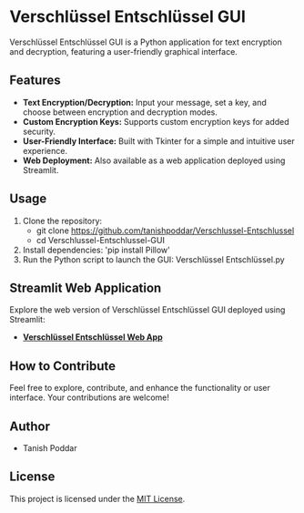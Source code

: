 # Verschlüssel Entschlüssel GUI

Verschlüssel Entschlüssel GUI is a Python application for text encryption and decryption, featuring a user-friendly graphical interface.

## Features
- **Text Encryption/Decryption:** Input your message, set a key, and choose between encryption and decryption modes.
- **Custom Encryption Keys:** Supports custom encryption keys for added security.
- **User-Friendly Interface:** Built with Tkinter for a simple and intuitive user experience.
- **Web Deployment:** Also available as a web application deployed using Streamlit.

## Usage
1. Clone the repository:
   - git clone https://github.com/tanishpoddar/Verschlussel-Entschlussel
   - cd Verschlussel-Entschlussel-GUI
2. Install dependencies: 'pip install Pillow'
3. Run the Python script to launch the GUI: Verschlüssel Entschlüssel.py


## Streamlit Web Application
Explore the web version of Verschlüssel Entschlüssel GUI deployed using Streamlit:
- **[Verschlüssel Entschlüssel Web App](https://verschlussel-entschlussel.streamlit.app/)**

## How to Contribute
Feel free to explore, contribute, and enhance the functionality or user interface. Your contributions are welcome!

## Author
- Tanish Poddar

## License
This project is licensed under the [MIT License](LICENSE).
